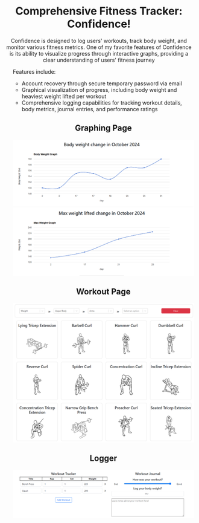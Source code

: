 
<h1 align="center">Comprehensive Fitness Tracker: Confidence!</h1>

<p align="center">Confidence is designed to log users' workouts, track body weight, and monitor various fitness metrics. One of my favorite features of Confidence is its ability to visualize progress through interactive graphs, providing a clear understanding of users' fitness journey </p>
<ul>
  Features include:
 <ul>
    <li>Account recovery through secure temporary password via email</li>
    <li>Graphical visualization of progress, including body weight and heaviest weight lifted per workout</li>
    <li>Comprehensive logging capabilities for tracking workout details, body metrics, journal entries, and performance ratings</li>
</ul>
  
<div align="center"> 
  <h2> Graphing Page
    </h2>
  <img align="center" src="src/assets/graph.png">
   <h2> Workout Page
    </h2>
   <img align="center" src="src/assets/list.png">
  <h2> Logger
    </h2>
   <img align="center" src="src/assets/log.png">
</div>
